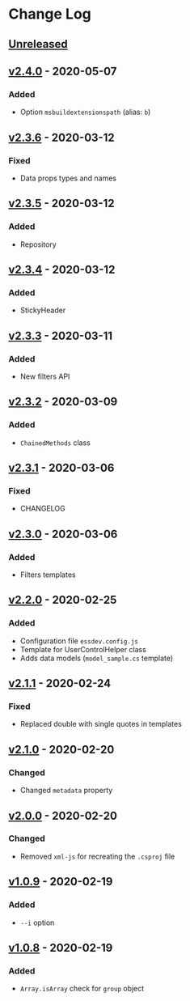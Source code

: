 # Change Log

## [Unreleased]

## [v2.4.0] - 2020-05-07
### Added
- Option `msbuildextensionspath` (alias: `b`)

## [v2.3.6] - 2020-03-12
### Fixed
- Data props types and names

## [v2.3.5] - 2020-03-12
### Added
- Repository

## [v2.3.4] - 2020-03-12
### Added
- StickyHeader

## [v2.3.3] - 2020-03-11
### Added
- New filters API

## [v2.3.2] - 2020-03-09
### Added
- `ChainedMethods` class

## [v2.3.1] - 2020-03-06
### Fixed
- CHANGELOG

## [v2.3.0] - 2020-03-06
### Added
- Filters templates

## [v2.2.0] - 2020-02-25
### Added
- Configuration file `essdev.config.js`
- Template for UserControlHelper class
- Adds data models (`model_sample.cs` template)

## [v2.1.1] - 2020-02-24
### Fixed
- Replaced double with single quotes in templates

## [v2.1.0] - 2020-02-20
### Changed
- Changed `metadata` property

## [v2.0.0] - 2020-02-20
### Changed
- Removed `xml-js` for recreating the `.csproj` file

## [v1.0.9] - 2020-02-19
### Added
- `--i` option

## [v1.0.8] - 2020-02-19
### Added
- `Array.isArray` check for `group` object


[Unreleased]: https://github.com/kapantzak/ess-dev/compare/master...develop
[v2.4.0]: https://github.com/kapantzak/ess-dev/compare/v2.3.6...v2.4.0
[v2.3.6]: https://github.com/kapantzak/ess-dev/compare/v2.3.5...v2.3.6
[v2.3.5]: https://github.com/kapantzak/ess-dev/compare/v2.3.4...v2.3.5
[v2.3.4]: https://github.com/kapantzak/ess-dev/compare/v2.3.3...v2.3.4
[v2.3.3]: https://github.com/kapantzak/ess-dev/compare/v2.3.2...v2.3.3
[v2.3.2]: https://github.com/kapantzak/ess-dev/compare/v2.3.1...v2.3.2
[v2.3.1]: https://github.com/kapantzak/ess-dev/compare/v2.3.0...v2.3.1
[v2.3.0]: https://github.com/kapantzak/ess-dev/compare/v2.3.0...v2.2.0
[v2.2.0]: https://github.com/kapantzak/ess-dev/compare/v2.2.0...v2.1.1
[v2.1.1]: https://github.com/kapantzak/ess-dev/compare/v2.1.1...v2.1.0
[v2.1.0]: https://github.com/kapantzak/ess-dev/compare/v2.1.0...v2.0.0
[v2.0.0]: https://github.com/kapantzak/ess-dev/compare/v2.2.0...v2.1.1
[v1.0.9]: https://github.com/kapantzak/ess-dev/compare/v1.0.9...v1.0.8
[v1.0.8]: https://github.com/kapantzak/ess-dev/compare/v1.0.8...v1.0.7
